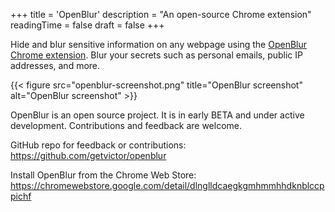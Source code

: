 +++
title = 'OpenBlur'
description = "An open-source Chrome extension"
readingTime = false
draft = false
+++

Hide and blur sensitive information on any webpage using the [OpenBlur Chrome extension](https://chromewebstore.google.com/detail/dlnglldcaegkgmhmmhhdknblccppichf). Blur your secrets such as personal emails, public IP addresses, and more.

{{< figure src="openblur-screenshot.png" title="OpenBlur screenshot" alt="OpenBlur screenshot" >}}

OpenBlur is an open source project. It is in early BETA and under active development. Contributions and feedback are welcome.

GitHub repo for feedback or contributions: https://github.com/getvictor/openblur

Install OpenBlur from the Chrome Web Store: https://chromewebstore.google.com/detail/dlnglldcaegkgmhmmhhdknblccppichf
